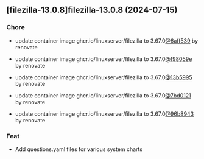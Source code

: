

## [filezilla-13.0.8]filezilla-13.0.8 (2024-07-15)

### Chore



- update container image ghcr.io/linuxserver/filezilla to 3.67.0[@6aff539](https://github.com/6aff539) by renovate

- update container image ghcr.io/linuxserver/filezilla to 3.67.0[@f98059e](https://github.com/f98059e) by renovate

- update container image ghcr.io/linuxserver/filezilla to 3.67.0[@13b5995](https://github.com/13b5995) by renovate

- update container image ghcr.io/linuxserver/filezilla to 3.67.0[@7bd0121](https://github.com/7bd0121) by renovate

- update container image ghcr.io/linuxserver/filezilla to 3.67.0[@96b8943](https://github.com/96b8943) by renovate

### Feat



- Add questions.yaml files for various system charts